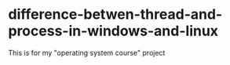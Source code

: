# difference-betwen-thread-and-process-in-windows-and-linux
This is for my "operating system course" project
